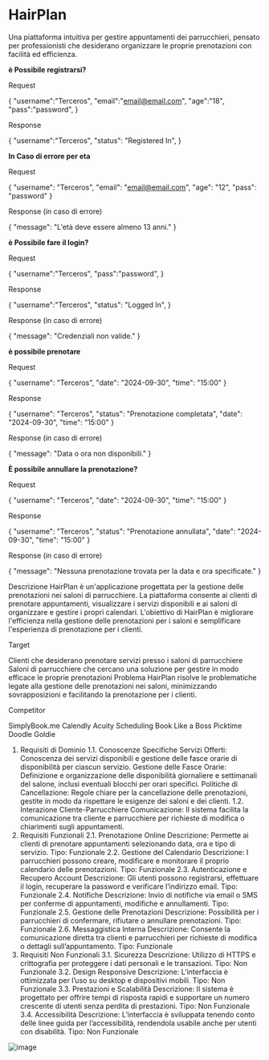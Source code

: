 # HairPlan
Una piattaforma intuitiva per gestire appuntamenti dei parrucchieri, pensato per professionisti che desiderano organizzare le proprie prenotazioni con facilità ed efficienza.

**è Possibile registrarsi?**

Request

{
  "username":"Terceros",
  "email":"email@email.com",
  "age":"18",
  "pass":"password",
}

Response

{
  "username":"Terceros",
  "status": "Registered In",
}

**In Caso di errore per eta**

Request

{
  "username": "Terceros",
  "email": "email@email.com",
  "age": "12",
  "pass": "password"
}

Response (in caso di errore)

{
  "message": "L'età deve essere almeno 13 anni."
}



**è Possibile fare il login?**

Request

{
  "username":"Terceros",
  "pass":"password",
}

Response

{
  "username":"Terceros",
  "status": "Logged In",
}

Response (in caso di errore)

{
  "message": "Credenziali non valide."
}


**è possibile prenotare**

Request

{
  "username": "Terceros",
  "date": "2024-09-30",
  "time": "15:00"
}

Response

{
  "username": "Terceros",
  "status": "Prenotazione completata",
  "date": "2024-09-30",
  "time": "15:00"
}

Response (in caso di errore)

{
  "message": "Data o ora non disponibili."
}


**È possibile annullare la prenotazione?**


Request

{
  "username": "Terceros",
  "date": "2024-09-30",
  "time": "15:00"
}

Response

{
  "username": "Terceros",
  "status": "Prenotazione annullata",
  "date": "2024-09-30",
  "time": "15:00"
}

Response (in caso di errore)

{
  "message": "Nessuna prenotazione trovata per la data e ora specificate."
}

Descrizione
HairPlan è un'applicazione progettata per la gestione delle prenotazioni nei saloni di parrucchiere. La piattaforma consente ai clienti di prenotare appuntamenti, visualizzare i servizi disponibili e ai saloni di organizzare e gestire i propri calendari. L'obiettivo di HairPlan è migliorare l'efficienza nella gestione delle prenotazioni per i saloni e semplificare l'esperienza di prenotazione per i clienti.

Target

Clienti che desiderano prenotare servizi presso i saloni di parrucchiere
Saloni di parrucchiere che cercano una soluzione per gestire in modo efficace le proprie prenotazioni
Problema
HairPlan risolve le problematiche legate alla gestione delle prenotazioni nei saloni, minimizzando sovrapposizioni e facilitando la prenotazione per i clienti.

Competitor

SimplyBook.me
Calendly
Acuity Scheduling
Book Like a Boss
Picktime
Doodle
Goldie
1. Requisiti di Dominio
1.1. Conoscenze Specifiche
Servizi Offerti: Conoscenza dei servizi disponibili e gestione delle fasce orarie di disponibilità per ciascun servizio.
Gestione delle Fasce Orarie: Definizione e organizzazione delle disponibilità giornaliere e settimanali del salone, inclusi eventuali blocchi per orari specifici.
Politiche di Cancellazione: Regole chiare per la cancellazione delle prenotazioni, gestite in modo da rispettare le esigenze dei saloni e dei clienti.
1.2. Interazione Cliente-Parrucchiere
Comunicazione: Il sistema facilita la comunicazione tra cliente e parrucchiere per richieste di modifica o chiarimenti sugli appuntamenti.
2. Requisiti Funzionali
2.1. Prenotazione Online
Descrizione: Permette ai clienti di prenotare appuntamenti selezionando data, ora e tipo di servizio.
Tipo: Funzionale
2.2. Gestione del Calendario
Descrizione: I parrucchieri possono creare, modificare e monitorare il proprio calendario delle prenotazioni.
Tipo: Funzionale
2.3. Autenticazione e Recupero Account
Descrizione: Gli utenti possono registrarsi, effettuare il login, recuperare la password e verificare l’indirizzo email.
Tipo: Funzionale
2.4. Notifiche
Descrizione: Invio di notifiche via email o SMS per conferme di appuntamenti, modifiche e annullamenti.
Tipo: Funzionale
2.5. Gestione delle Prenotazioni
Descrizione: Possibilità per i parrucchieri di confermare, rifiutare o annullare prenotazioni.
Tipo: Funzionale
2.6. Messaggistica Interna
Descrizione: Consente la comunicazione diretta tra clienti e parrucchieri per richieste di modifica o dettagli sull’appuntamento.
Tipo: Funzionale
3. Requisiti Non Funzionali
3.1. Sicurezza
Descrizione: Utilizzo di HTTPS e crittografia per proteggere i dati personali e le transazioni.
Tipo: Non Funzionale
3.2. Design Responsive
Descrizione: L’interfaccia è ottimizzata per l’uso su desktop e dispositivi mobili.
Tipo: Non Funzionale
3.3. Prestazioni e Scalabilità
Descrizione: Il sistema è progettato per offrire tempi di risposta rapidi e supportare un numero crescente di utenti senza perdita di prestazioni.
Tipo: Non Funzionale
3.4. Accessibilità
Descrizione: L’interfaccia è sviluppata tenendo conto delle linee guida per l’accessibilità, rendendola usabile anche per utenti con disabilità.
Tipo: Non Funzionale

  ![image](https://github.com/user-attachments/assets/03ee1aef-464b-4095-89f7-3ba45184c765)





